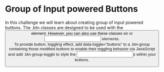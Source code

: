 
# Group of Input powered Buttons

In this challenge we will learn about creating group of input powered buttons.
The .btn classes are designed to be used with the <button> element. 
However, you can also use these classes on <a> or <input> elements.  
To provide button, toggling effect, add data-toggle="buttons" to a .btn-group 
containing those modified buttons to enable their toggling behavior via JavaScript 
and add .btn-group-toggle to style the <input>s within your buttons. 
